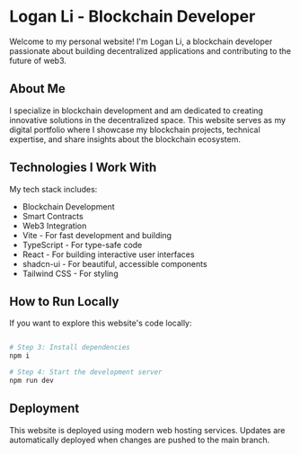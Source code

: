 # Logan Li - Blockchain Developer

Welcome to my personal website! I'm Logan Li, a blockchain developer passionate about building decentralized applications and contributing to the future of web3.

## About Me

I specialize in blockchain development and am dedicated to creating innovative solutions in the decentralized space. This website serves as my digital portfolio where I showcase my blockchain projects, technical expertise, and share insights about the blockchain ecosystem.

## Technologies I Work With

My tech stack includes:

- Blockchain Development
- Smart Contracts
- Web3 Integration
- Vite - For fast development and building
- TypeScript - For type-safe code
- React - For building interactive user interfaces
- shadcn-ui - For beautiful, accessible components
- Tailwind CSS - For styling

## How to Run Locally

If you want to explore this website's code locally:

```sh

# Step 3: Install dependencies
npm i

# Step 4: Start the development server
npm run dev
```

## Deployment

This website is deployed using modern web hosting services. Updates are automatically deployed when changes are pushed to the main branch.


